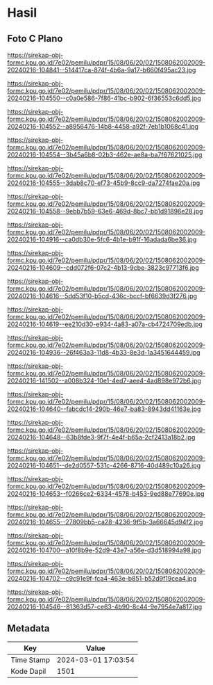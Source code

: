 # Hasil

## Foto C Plano

https://sirekap-obj-formc.kpu.go.id/7e02/pemilu/pdpr/15/08/06/20/02/1508062002009-20240216-104841--514417ca-874f-4b6a-9a17-b660f495ac23.jpg

https://sirekap-obj-formc.kpu.go.id/7e02/pemilu/pdpr/15/08/06/20/02/1508062002009-20240216-104550--c0a0e586-7f86-41bc-b902-6f36553c6dd5.jpg

https://sirekap-obj-formc.kpu.go.id/7e02/pemilu/pdpr/15/08/06/20/02/1508062002009-20240216-104552--a8956476-14b8-4458-a92f-7eb1b1068c41.jpg

https://sirekap-obj-formc.kpu.go.id/7e02/pemilu/pdpr/15/08/06/20/02/1508062002009-20240216-104554--3b45a6b8-02b3-462e-ae8a-ba7f67621025.jpg

https://sirekap-obj-formc.kpu.go.id/7e02/pemilu/pdpr/15/08/06/20/02/1508062002009-20240216-104555--3dab8c70-ef73-45b9-8cc9-da7274fae20a.jpg

https://sirekap-obj-formc.kpu.go.id/7e02/pemilu/pdpr/15/08/06/20/02/1508062002009-20240216-104558--9ebb7b59-63e6-469d-8bc7-bb1d91896e28.jpg

https://sirekap-obj-formc.kpu.go.id/7e02/pemilu/pdpr/15/08/06/20/02/1508062002009-20240216-104916--ca0db30e-5fc6-4b1e-b91f-16adada6be36.jpg

https://sirekap-obj-formc.kpu.go.id/7e02/pemilu/pdpr/15/08/06/20/02/1508062002009-20240216-104609--cdd072f6-07c2-4b13-9cbe-3823c97713f6.jpg

https://sirekap-obj-formc.kpu.go.id/7e02/pemilu/pdpr/15/08/06/20/02/1508062002009-20240216-104616--5dd53f10-b5cd-436c-bccf-bf6639d3f276.jpg

https://sirekap-obj-formc.kpu.go.id/7e02/pemilu/pdpr/15/08/06/20/02/1508062002009-20240216-104619--ee210d30-e934-4a83-a07a-cb4724709edb.jpg

https://sirekap-obj-formc.kpu.go.id/7e02/pemilu/pdpr/15/08/06/20/02/1508062002009-20240216-104936--26f463a3-11d8-4b33-8e3d-1a3451644459.jpg

https://sirekap-obj-formc.kpu.go.id/7e02/pemilu/pdpr/15/08/06/20/02/1508062002009-20240216-141502--a008b324-10e1-4ed7-aee4-4ad898e972b6.jpg

https://sirekap-obj-formc.kpu.go.id/7e02/pemilu/pdpr/15/08/06/20/02/1508062002009-20240216-104640--fabcdc14-290b-46e7-ba83-8943dd41163e.jpg

https://sirekap-obj-formc.kpu.go.id/7e02/pemilu/pdpr/15/08/06/20/02/1508062002009-20240216-104648--63b8fde3-9f7f-4e4f-b65a-2cf2413a18b2.jpg

https://sirekap-obj-formc.kpu.go.id/7e02/pemilu/pdpr/15/08/06/20/02/1508062002009-20240216-104651--de2d0557-531c-4266-8716-40d489c10a26.jpg

https://sirekap-obj-formc.kpu.go.id/7e02/pemilu/pdpr/15/08/06/20/02/1508062002009-20240216-104653--f0266ce2-6334-4578-b453-9ed88e77690e.jpg

https://sirekap-obj-formc.kpu.go.id/7e02/pemilu/pdpr/15/08/06/20/02/1508062002009-20240216-104655--27809bb5-ca28-4236-9f5b-3a66645d94f2.jpg

https://sirekap-obj-formc.kpu.go.id/7e02/pemilu/pdpr/15/08/06/20/02/1508062002009-20240216-104700--a10f8b9e-52d9-43e7-a56e-d3d518994a98.jpg

https://sirekap-obj-formc.kpu.go.id/7e02/pemilu/pdpr/15/08/06/20/02/1508062002009-20240216-104702--c9c91e9f-fca4-463e-b851-b52d9f19cea4.jpg

https://sirekap-obj-formc.kpu.go.id/7e02/pemilu/pdpr/15/08/06/20/02/1508062002009-20240216-104546--81363d57-ce63-4b90-8c44-9e7954e7a817.jpg


## Metadata

| Key        | Value               |
| ---------- | ------------------- |
| Time Stamp | 2024-03-01 17:03:54 |
| Kode Dapil | 1501                |



